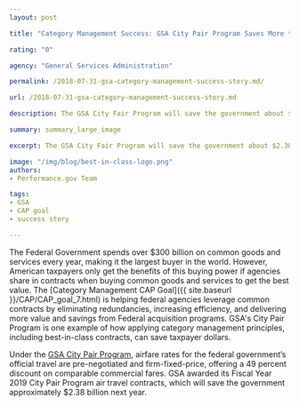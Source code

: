 ```yaml
---
layout: post

title: "Category Management Success: GSA City Pair Program Saves More than $2B for Federal Agencies"

rating: "0"

agency: "General Services Administration"

permalink: /2018-07-31-gsa-category-management-success-story.md/

url: /2018-07-31-gsa-category-management-success-story.md

description: The GSA City Fair Program will save the government about $2.38 Billion next year and showcases progress of the Category Management CAP goal, which is leveraging common contracts and best practices to drive savings and efficiencies.

summary: summary_large_image

excerpt: The GSA City Fair Program will save the government about $2.38 Billion next year and showcases progress of the Category Management CAP goal, which is leveraging common contracts and best practices to drive savings and efficiencies.

image: "/img/blog/best-in-class-logo.png"
authors:
- Performance.gov Team

tags:
- GSA
- CAP goal
- success story

---
```


The Federal Government spends over $300 billion on common goods and services every year, making it the largest buyer in the world. However, American taxpayers only get the benefits of this buying power if agencies share in contracts when buying common goods and services to get the best value. The [Category Management CAP Goal]({{  site.baseurl }}/CAP/CAP_goal_7.html) is helping federal agencies leverage common contracts by eliminating redundancies, increasing efficiency, and delivering more value and savings from Federal acquisition programs. GSA's City Pair Program is one example of how applying category management principles, including best-in-class contracts, can save taxpayer dollars.

Under the <a href="https://www.gsa.gov/travel/plan-book/transportation-airfare-rates-pov-rates-etc/city-pair-program-cpp" target="_blank">GSA City Pair Program</a>, airfare rates for the federal government’s official travel are pre-negotiated and firm-fixed-price, offering a 49 percent discount on comparable commercial fares. GSA awarded its Fiscal Year 2019 City Pair Program air travel contracts, which will save the government approximately $2.38 billion next year.
